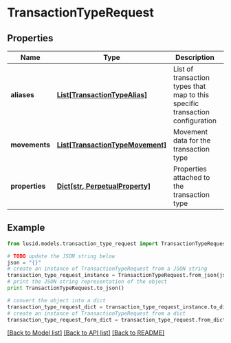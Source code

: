 # TransactionTypeRequest


## Properties
Name | Type | Description | Notes
------------ | ------------- | ------------- | -------------
**aliases** | [**List[TransactionTypeAlias]**](TransactionTypeAlias.md) | List of transaction types that map to this specific transaction configuration | 
**movements** | [**List[TransactionTypeMovement]**](TransactionTypeMovement.md) | Movement data for the transaction type | 
**properties** | [**Dict[str, PerpetualProperty]**](PerpetualProperty.md) | Properties attached to the transaction type | [optional] 

## Example

```python
from lusid.models.transaction_type_request import TransactionTypeRequest

# TODO update the JSON string below
json = "{}"
# create an instance of TransactionTypeRequest from a JSON string
transaction_type_request_instance = TransactionTypeRequest.from_json(json)
# print the JSON string representation of the object
print TransactionTypeRequest.to_json()

# convert the object into a dict
transaction_type_request_dict = transaction_type_request_instance.to_dict()
# create an instance of TransactionTypeRequest from a dict
transaction_type_request_form_dict = transaction_type_request.from_dict(transaction_type_request_dict)
```
[[Back to Model list]](../README.md#documentation-for-models) [[Back to API list]](../README.md#documentation-for-api-endpoints) [[Back to README]](../README.md)


